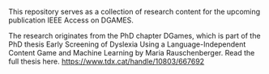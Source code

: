 This repository serves as a collection of research content for the upcoming publication IEEE Access on DGAMES.



The research originates from the PhD chapter DGames, which is part of the PhD thesis Early Screening of Dyslexia Using a Language-Independent Content Game and Machine Learning by Maria Rauschenberger. Read the full thesis here.
https://www.tdx.cat/handle/10803/667692
